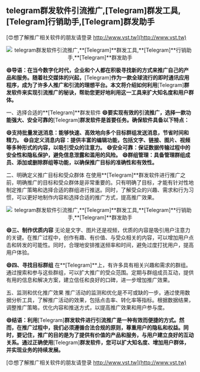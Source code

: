 ## **telegram群发软件引流推广,**[Telegram]**群发工具,**[Telegram]**行销助手,**[Telegram]**群发助手**

[😍想了解推广相关软件的朋友请登录 http://www.vst.tw](http://www.vst.tw)

 <center><img src="https://vst.tw/MP4/tuiguang/png/3.png" alt="telegram群发软件引流推广,**[Telegram]**群发工具,**[Telegram]**行销助手,**[Telegram]**群发助手"></center>

**😄导语：在当今数字化时代，企业和个人都在积极寻找新的方式来推广自己的产品和服务。随着社交媒体的兴起，**[Telegram]**作为一款全球流行的即时通讯应用程序，成为了许多人推广和引流的理想平台。本文将介绍如何利用**[Telegram]**群发软件来实现引流推广的秘诀，帮助您更好地利用这一工具来扩大知名度和用户群体。**

一、选择合适的**[Telegram]**群发软件
**😄要实现有效的引流推广，选择一款功能强大、安全可靠的**[Telegram]**群发软件是首要任务。确保软件具备以下特点：**

**😄支持批量发送消息：能够快速、高效地向多个目标群组发送消息，节省时间和精力。**
**😄自定义消息内容：提供丰富的编辑功能，包括文字、链接、图片、视频等多种形式的内容，以吸引受众的注意力。**
**😄安全可靠：保证数据传输过程中的安全性和隐私保护，避免信息泄露和滥用的风险。**
**😄群组管理：具备管理群组成员、添加或删除群组等功能，以确保推广目标的准确性和有效性。**

二、明确定义推广目标和受众群体
在使用**[Telegram]**群发软件进行推广之前，明确推广的目标和受众群体是非常重要的。只有明确了目标，才能有针对性地制定推广策略和选择合适的群组进行推送。同时，了解受众的兴趣、需求和行为习惯，可以更好地制作内容和选择合适的推广方式，提高推广效果。

 <center><img src="https://vst.tw/MP4/tuiguang/png/5.png" alt="telegram群发软件引流推广,**[Telegram]**群发工具,**[Telegram]**行销助手,**[Telegram]**群发助手"></center>

**😄三、制作优质内容**
无论是文字、图片还是视频，优质的内容是吸引用户注意力的关键。在推广过程中，创作有趣、有价值、与受众相关的内容，可以增加用户点击和转发的可能性。同时，合理地安排推送频率和时间，避免过度打扰用户，提高用户体验。

**😄四、寻找目标群组**
在**[Telegram]**上，有许多具有相关兴趣和需求的群组。通过搜索和参与这些群组，可以扩大推广的受众范围。定期与群组成员互动，提供有用的信息和解决方案，建立信任和良好的口碑，进一步增加推广效果。

五、监测和优化推广效果
推广活动的监测和优化是不可或缺的一步。通过使用数据分析工具，了解推广活动的效果，包括点击率、转化率等指标。根据数据结果，调整推广策略，优化内容和推送方式，以提高推广效果和用户参与度。

**😄结语：利用**[Telegram]**群发软件进行引流推广是一种有效而便捷的方式。然而，在推广过程中，我们必须遵循合法合规的原则，尊重用户的隐私和权益。同时，要记住，推广的目的是为了提供有价值的产品和服务，与用户建立良好的互动关系。通过正确使用**[Telegram]**群发软件，您可以扩大知名度、增加用户群体，并实现业务的持续发展。**

[😍想了解推广相关软件的朋友请登录 http://www.vst.tw](http://www.vst.tw)



